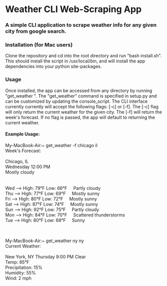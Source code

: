 # Weather CLI Web-Scraping App
### A simple CLI application to scrape weather info for any given city from google search. 

### Installation (for Mac users) 
Clone the repository and cd into the root directory and run "bash install.sh". This should install the script in /usr/local/bin, and will install the app dependencies into your python site-packages.

### Usage
Once installed, the app can be accessed from any directory by running "get_weather <city> <state>". The "get_weather" command is specified in setup.py and can be customized by updating the console_script. The CLI interface currently currently will accept the following flags: [-c] or [-f]. The [-c] flag will only return the current weather for the given city. The [-f] will return the week's forecast. If no flag is passed, the app will default to returning the current weather.

#### Example Usage:

My-MacBook-Air:~ get_weather -f chicago il
<br>
Week's Forecast:
<br>
<br>
Chicago, IL  
Wednesday 12:00 PM  
Mostly cloudy   
<br>
<br>
Wed --> High: 79°F Low: 66°F &nbsp; &nbsp; Partly cloudy  
Thu --> High: 77°F Low: 69°F &nbsp; &nbsp; Mostly sunny  
Fri --> High: 80°F Low: 72°F &nbsp; &nbsp; Mostly sunny  
Sat --> High: 87°F Low: 74°F &nbsp; &nbsp; Mostly sunny  
Sun --> High: 92°F Low: 75°F &nbsp; &nbsp; Partly cloudy   
Mon --> High: 84°F Low: 70°F &nbsp; &nbsp; Scattered thunderstorms   
Tue --> High: 80°F Low: 68°F &nbsp; &nbsp; Sunny  
<br>
<br>

My-MacBook-Air:~ get_weather ny ny
<br>
Current Weather:
<br>
<br>
New York, NY
Thursday 9:00 PM
Clear
<br>
Temp: 85°F
<br>
Precipitation: 15%   
Humidity: 55%  
Wind: 2 mph  
